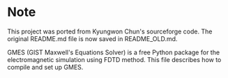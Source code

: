 # Note
This project was ported from Kyungwon Chun's sourceforge code. The original README.md file is now saved in README_OLD.md.


GMES (GIST Maxwell's Equations Solver) is a free Python package for the electromagnetic simulation using FDTD method. This file  describes how to compile and set up GMES.
